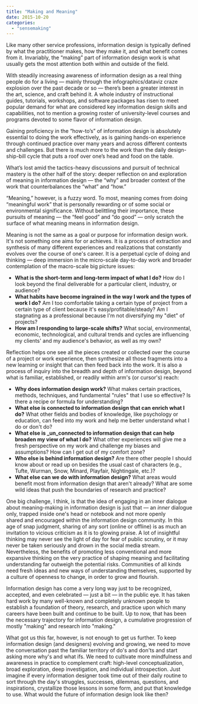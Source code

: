```yaml
---
title: "Making and Meaning"
date: 2015-10-20
categories: 
  - "sensemaking"
---
```


Like many other service professions, information design is typically defined by what the practitioner makes, how they make it, and what benefit comes from it. Invariably, the “making” part of information design work is what usually gets the most attention both within and outside of the field.

With steadily increasing awareness of information design as a real thing people do for a living — mainly through the infographics/dataviz craze explosion over the past decade or so — there’s been a greater interest in the art, science, and craft behind it. A whole industry of instructional guides, tutorials, workshops, and software packages has risen to meet popular demand for what are considered key information design skills and capabilities, not to mention a growing roster of university-level courses and programs devoted to some flavor of information design.

Gaining proficiency in the “how-to’s” of information design is absolutely essential to doing the work effectively, as is gaining hands-on experience through continued practice over many years and across different contexts and challenges. But there is much more to the work than the daily design-ship-bill cycle that puts a roof over one’s head and food on the table.

What’s lost amid the tactics-heavy discussions and pursuit of technical mastery is the other half of the story: deeper reflection on and exploration of meaning in information design — the “why” and broader context of the work that counterbalances the “what” and “how.”

“Meaning,” however, is a fuzzy word. To most, meaning comes from doing “meaningful work” that is personally rewarding or of some social or environmental significance. Without belittling their importance, these pursuits of meaning — the “feel good” and “do good” — only scratch the surface of what meaning means in information design.

Meaning is not the same as a goal or purpose for information design work. It's not something one aims for or achieves. It is a process of extraction and synthesis of many different experiences and realizations that constantly evolves over the course of one's career. It is a perpetual cycle of doing and thinking — deep immersion in the micro-scale day-to-day work and broader contemplation of the macro-scale big picture issues:

- **What is the short-term and long-term impact of what I do?** How do I look beyond the final deliverable for a particular client, industry, or audience?
- **What habits have become ingrained in the way I work and the types of work I do?** Am I too comfortable taking a certain type of project from a certain type of client because it's easy/profitable/steady? Am I stagnating as a professional because I'm not diversifying my "diet" of projects?
- **How am I responding to large-scale shifts?** What social, environmental, economic, technological, and cultural trends and cycles are influencing my clients' and my audience's behavior, as well as my own?

Reflection helps one see all the pieces created or collected over the course of a project or work experience, then synthesize all those fragments into a new learning or insight that can then feed back into the work. It is also a process of inquiry into the breadth and depth of information design, beyond what is familiar, established, or readily within arm's (or cursor's) reach:

- **Why does information design work?** What makes certain practices, methods, techniques, and fundamental "rules" that I use so effective? Is there a recipe or formula for understanding?
- **What else is connected to information design that can enrich what I do?** What other fields and bodies of knowledge, like psychology or education, can feed into my work and help me better understand what I do or don't do?
- **What else is _un_connected to information design that can help broaden my view of what I do?** What other experiences will give me a fresh perspective on my work and challenge my biases and assumptions? How can I get out of my comfort zone?
- **Who else is behind information design?** Are there other people I should know about or read up on besides the usual cast of characters (e.g., Tufte, Wurman, Snow, Minard, Playfair, Nightingale, etc.)?
- **What else can we do with information design?** What areas would benefit most from information design that aren't already? What are some wild ideas that push the boundaries of research and practice?

One big challenge, I think, is that the idea of engaging in an inner dialogue about meaning-making in information design is just that — an _inner_ dialogue only, trapped inside one's head or notebook and not more openly shared and encouraged within the information design community. In this age of snap judgment, sharing of any sort (online or offline) is as much an invitation to vicious criticism as it is to glowing praise. A lot of insightful thinking may never see the light of day for fear of public scrutiny, or it may never be taken seriously and drown in the social media stream. Nevertheless, the benefits of promoting less conventional and more expansive thinking on the very practice of shaping meaning and facilitating understanding far outweigh the potential risks. Communities of all kinds need fresh ideas and new ways of understanding themselves, supported by a culture of openness to change, in order to grow and flourish.

Information design has come a very long way just to be recognized, accepted, and even celebrated — just a bit — in the public eye. It has taken hard work by many well-known and completely unknown people to establish a foundation of theory, research, and practice upon which many careers have been built and continue to be built. Up to now, that has been the necessary trajectory for information design, a cumulative progression of mostly "making" and research into "making."

What got us this far, however, is not enough to get us further. To keep information design (and designers) evolving and growing, we need to move the conversation past the familiar territory of do's and don'ts and start asking more why's and what ifs. We need to cultivate more mindfulness and awareness in practice to complement craft: high-level conceptualization, broad exploration, deep investigation, and individual introspection. Just imagine if every information designer took time out of their daily routine to sort through the day's struggles, successes, dilemmas, questions, and inspirations, crystallize those lessons in some form, and put that knowledge to use. What would the future of information design look like then?
